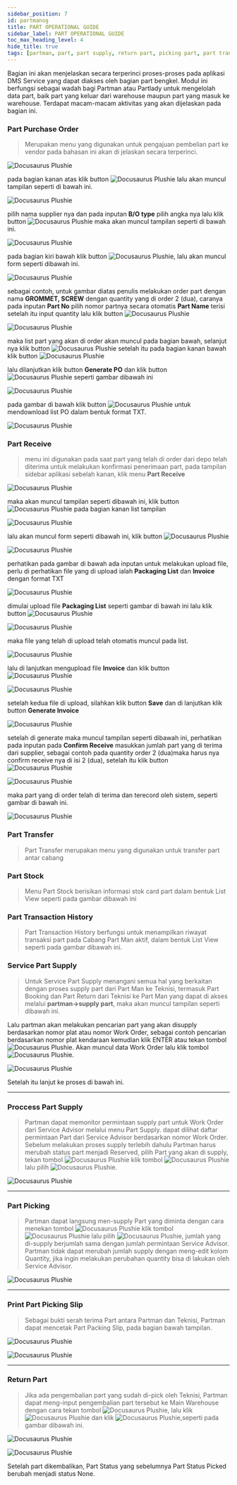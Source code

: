 ```yaml
---
sidebar_position: 7
id: partmanog
title: PART OPERATIONAL GUIDE
sidebar_label: PART OPERATIONAL GUIDE
toc_max_heading_level: 4
hide_title: true
tags: [partman, part, part supply, return part, picking part, part transaction history, part transfer, part stock, part purchase order, request part supply, service part supply, process part supply]
---
```


Bagian ini akan menjelaskan secara terperinci proses-proses pada aplikasi DMS Service yang dapat diakses oleh bagian part bengkel. Modul ini berfungsi sebagai wadah bagi Partman atau Partlady untuk mengelolah data part, baik part yang keluar dari warehouse maupun part yang masuk ke warehouse. Terdapat macam-macam aktivitas yang akan dijelaskan pada bagian ini.


### Part Purchase Order
> Merupakan menu yang digunakan untuk pengajuan pembelian part ke vendor pada bahasan ini akan di jelaskan secara terperinci.

![Docusaurus Plushie](/img/partman-og/part-purchase-order/1.png)

pada bagian kanan atas klik button ![Docusaurus Plushie](/img/partman-og/part-purchase-order/neworder.png) lalu akan muncul tampilan seperti di bawah ini.

![Docusaurus Plushie](/img/partman-og/part-purchase-order/2.png)

pilih nama supplier nya dan pada inputan **B/O type** pilih angka nya lalu klik button ![Docusaurus Plushie](/img/partman-og/part-purchase-order/saveform.png) maka akan muncul tampilan seperti di bawah ini.

![Docusaurus Plushie](/img/partman-og/part-purchase-order/3.png)

pada bagian kiri bawah klik button ![Docusaurus Plushie](/img/partman-og/part-purchase-order/addnew.png), lalu akan muncul form seperti dibawah ini.

![Docusaurus Plushie](/img/partman-og/part-purchase-order/4.png)

sebagai contoh, untuk gambar diatas penulis melakukan order part dengan nama **GROMMET, SCREW** dengan quantity yang di order 2 (dua), caranya pada inputan **Part No** pilih nomor partnya secara otomatis **Part Name** terisi setelah itu input quantity lalu klik button ![Docusaurus Plushie](/img/partman-og/part-purchase-order/save.png)

![Docusaurus Plushie](/img/partman-og/part-purchase-order/5.png)

maka list part yang akan di order akan muncul pada bagian bawah, selanjut nya klik button ![Docusaurus Plushie](/img/partman-og/part-purchase-order/generateorderdetail.png) setelah itu pada bagian kanan bawah klik button ![Docusaurus Plushie](/img/partman-og/part-purchase-order/save.png)

lalu dilanjutkan klik button **Generate PO** dan klik button ![Docusaurus Plushie](/img/partman-og/part-purchase-order/save.png) seperti gambar dibawah ini

![Docusaurus Plushie](/img/partman-og/part-purchase-order/6.png)

pada gambar di bawah klik button ![Docusaurus Plushie](/img/partman-og/part-purchase-order/exportpo.png) untuk mendownload list PO dalam bentuk format TXT.

![Docusaurus Plushie](/img/partman-og/part-purchase-order/7.png)

### Part Receive

> menu ini digunakan pada saat part yang telah di order dari depo telah diterima untuk melakukan konfirmasi penerimaan part, pada tampilan sidebar aplikasi sebelah kanan, klik menu **Part Receive** 

![Docusaurus Plushie](/img/partman-og/part-purchase-order/8.png)

maka akan muncul tampilan seperti dibawah ini, klik button ![Docusaurus Plushie](/img/partman-og/part-purchase-order/newreceiving.png) pada bagian kanan list tampilan

![Docusaurus Plushie](/img/partman-og/part-purchase-order/9.png)

lalu akan muncul form seperti dibawah ini, klik button ![Docusaurus Plushie](/img/partman-og/part-purchase-order/saveform.png)

![Docusaurus Plushie](/img/partman-og/part-purchase-order/10.png)

perhatikan pada gambar di bawah ada inputan untuk melakukan upload file, perlu di perhatikan file yang di upload ialah **Packaging List** dan **Invoice** dengan format TXT

![Docusaurus Plushie](/img/partman-og/part-purchase-order/11.png)

dimulai upload file **Packaging List** seperti gambar di bawah ini lalu klik button ![Docusaurus Plushie](/img/partman-og/part-purchase-order/save.png)

![Docusaurus Plushie](/img/partman-og/part-purchase-order/12.png)

maka file yang telah di upload telah otomatis muncul pada list.

![Docusaurus Plushie](/img/partman-og/part-purchase-order/13.png)

lalu di lanjutkan mengupload file **Invoice** dan klik button ![Docusaurus Plushie](/img/partman-og/part-purchase-order/save.png)

![Docusaurus Plushie](/img/partman-og/part-purchase-order/14.png)

setelah kedua file di upload, silahkan klik button **Save** dan di lanjutkan klik button **Generate Invoice**

![Docusaurus Plushie](/img/partman-og/part-purchase-order/15.png)

setelah di generate maka muncul tampilan seperti dibawah ini, perhatikan pada inputan pada **Confirm Receive** masukkan jumlah part yang di terima dari supplier, sebagai contoh pada quantity order 2 (dua)maka harus nya confirm receive nya di isi 2 (dua), setelah itu klik button ![Docusaurus Plushie](/img/partman-og/part-purchase-order/save.png)

![Docusaurus Plushie](/img/partman-og/part-purchase-order/16.png)

maka part yang di order telah di terima dan terecord oleh sistem, seperti gambar di bawah ini.

![Docusaurus Plushie](/img/partman-og/part-purchase-order/17.png)

### Part Transfer
> Part Transfer merupakan menu yang digunakan untuk transfer part antar cabang

### Part Stock
> Menu Part Stock berisikan informasi stok card part dalam bentuk List View seperti pada gambar dibawah ini

### Part Transaction History
> Part Transaction History berfungsi untuk menampilkan riwayat transaksi part pada Cabang Part Man aktif, dalam bentuk List View seperti pada gambar dibawah ini. 

### Service Part Supply

> Untuk Service Part Supply menangani semua hal yang berkaitan dengan proses supply part dari Part Man ke Teknisi, termasuk Part Booking dan Part Return dari Teknisi ke Part Man yang dapat di akses melalui **partman->supply part**, maka akan muncul tampilan seperti dibawah ini.


Lalu partman akan melakukan pencarian part yang akan disupply berdasarkan nomor plat atau nomor Work Order, sebagai contoh pencarian berdasarkan nomor plat kendaraan kemudian klik ENTER atau tekan tombol ![Docusaurus Plushie](/img/partman-og/service-part-supply/search.png). Akan muncul data Work Order lalu klik tombol ![Docusaurus Plushie](/img/partman-og/service-part-supply/supplypart.png).

![Docusaurus Plushie](/img/partman-og/service-part-supply/2.png)

Setelah itu lanjut ke proses di bawah ini.


---
### Proccess Part Supply

> Partman dapat memonitor permintaan supply part untuk Work Order dari Service Advisor melalui menu Part Supply. dapat dilihat daftar permintaan Part dari Service Advisor berdasarkan nomor Work Order. Sebelum melakukan proses supply terlebih dahulu Partman harus merubah status part menjadi Reserved, pilih Part yang akan di supply, tekan tombol ![Docusaurus Plushie](/img/partman-og/service-part-supply/duagaris.png) klik tombol ![Docusaurus Plushie](/img/partman-og/service-part-supply/reserve.png) lalu pilih ![Docusaurus Plushie](/img/partman-og/service-part-supply/yes-reserve.png). 

![Docusaurus Plushie](/img/partman-og/service-part-supply/3.png)


---
### Part Picking

> Partman dapat langsung men-supply Part yang diminta dengan cara menekan tombol ![Docusaurus Plushie](/img/partman-og/service-part-supply/duagaris.png) klik tombol ![Docusaurus Plushie](/img/partman-og/service-part-supply/pick.png) lalu pilih ![Docusaurus Plushie](/img/partman-og/service-part-supply/yes-picked.png), jumlah yang di-supply berjumlah sama dengan jumlah permintaan Service Advisor. Partman tidak dapat merubah jumlah supply dengan meng-edit kolom Quantity, jika ingin melakukan perubahan quantity bisa di lakukan oleh Service Advisor.

![Docusaurus Plushie](/img/partman-og/service-part-supply/4.png)


---
### Print Part Picking Slip

> Sebagai bukti serah terima Part antara Partman dan Teknisi, Partman dapat mencetak Part Packing Slip, pada bagian bawah tampilan.

![Docusaurus Plushie](/img/partman-og/service-part-supply/5.png)

![Docusaurus Plushie](/img/partman-og/service-part-supply/6.png)


---
### Return Part

> Jika ada pengembalian part yang sudah di-pick oleh Teknisi, Partman dapat meng-input pengembalian part tersebut ke Main Warehouse dengan cara tekan tombol ![Docusaurus Plushie](/img/partman-og/service-part-supply/duagaris.png), lalu klik ![Docusaurus Plushie](/img/partman-og/service-part-supply/return.png) dan klik ![Docusaurus Plushie](/img/partman-og/service-part-supply/yes-return.png),seperti pada gambar dibawah ini.

![Docusaurus Plushie](/img/partman-og/service-part-supply/7.png)

![Docusaurus Plushie](/img/partman-og/service-part-supply/8.png)

Setelah part dikembalikan, Part Status yang sebelumnya Part Status Picked berubah menjadi status None.